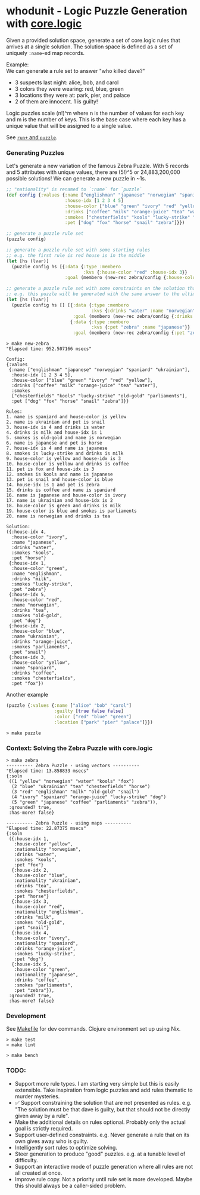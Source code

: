 # whodunit - Logic Puzzle Generation with [core.logic](https://github.com/clojure/core.logic)
Given a provided solution space, generate a set of core.logic rules that arrives at a single solution.
The solution space is defined as a set of uniquely `:name`-ed map records.

Example:<br>
We can generate a rule set to answer "who killed dave?"
* 3 suspects last night: alice, bob, and carol
* 3 colors they were wearing: red, blue, green
* 3 locations they were at: park, pier, and palace
* 2 of them are innocent. 1 is guilty!

Logic puzzles scale (n!)^m where n is the number of values for each key and m is the number of keys. This is the base case where each key has a unique value that will be assigned to a single value.

See [`run+` and `puzzle`](src/whodunit/core.clj).

### Generating Puzzles
Let's generate a new variation of the famous Zebra Puzzle. With 5 records and 5 attributes with unique values, there are (5!)^5 or 24,883,200,000 possible solutions! We can generate a new puzzle in ~1s.

```clojure
;; "nationality" is renamed to `:name` for `puzzle`
(def config {:values {:name ["englishman" "japanese" "norwegian" "spaniard" "ukrainian"]
                      :house-idx [1 2 3 4 5]
                      :house-color ["blue" "green" "ivory" "red" "yellow"]
                      :drinks ["coffee" "milk" "orange-juice" "tea" "water"]
                      :smokes ["chesterfields" "kools" "lucky-strike" "old-gold" "parliaments"]
                      :pet ["dog" "fox" "horse" "snail" "zebra"]}})

;; generate a puzzle rule set
(puzzle config)

;; generate a puzzle rule set with some starting rules
;; e.g. the first rule is red house is in the middle
(let [hs (lvar)]
  (puzzle config hs [{:data {:type :membero
                             :kvs {:house-color "red" :house-idx 3}}
                      :goal (membero (new-rec zebra/config {:house-color "red" :house-idx 3}) hs)}]))

;; generate a puzzle rule set with some constraints on the solution that are hidden from the resulting rules
;; e.g. this puzzle will be generated with the same answer to the ultimate question of the original zebra puzzle
(let [hs (lvar)]
  (puzzle config hs [] [{:data {:type :membero
                                :kvs {:drinks "water" :name "norwegian"}}
                         :goal (membero (new-rec zebra/config {:drinks "water" :name "norwegian"}) hs)}
                        {:data {:type :membero
                                :kvs {:pet "zebra" :name "japanese"}}
                         :goal (membero (new-rec zebra/config {:pet "zebra" :name "japanese"}) hs)}]))
```

```plaintext
> make new-zebra
"Elapsed time: 952.507166 msecs"

Config:
{:values
 {:name ["englishman" "japanese" "norwegian" "spaniard" "ukrainian"],
  :house-idx [1 2 3 4 5],
  :house-color ["blue" "green" "ivory" "red" "yellow"],
  :drinks ["coffee" "milk" "orange-juice" "tea" "water"],
  :smokes
  ["chesterfields" "kools" "lucky-strike" "old-gold" "parliaments"],
  :pet ["dog" "fox" "horse" "snail" "zebra"]}}

Rules:
1. name is spaniard and house-color is yellow
2. name is ukrainian and pet is snail
3. house-idx is 4 and drinks is water
4. drinks is milk and house-idx is 1
5. smokes is old-gold and name is norwegian
6. name is japanese and pet is horse
7. house-idx is 4 and name is japanese
8. smokes is lucky-strike and drinks is milk
9. house-color is yellow and house-idx is 3
10. house-color is yellow and drinks is coffee
11. pet is fox and house-idx is 3
12. smokes is kools and name is japanese
13. pet is snail and house-color is blue
14. house-idx is 1 and pet is zebra
15. drinks is coffee and name is spaniard
16. name is japanese and house-color is ivory
17. name is ukrainian and house-idx is 2
18. house-color is green and drinks is milk
19. house-color is blue and smokes is parliaments
20. name is norwegian and drinks is tea

Solution:
({:house-idx 4,
  :house-color "ivory",
  :name "japanese",
  :drinks "water",
  :smokes "kools",
  :pet "horse"}
 {:house-idx 1,
  :house-color "green",
  :name "englishman",
  :drinks "milk",
  :smokes "lucky-strike",
  :pet "zebra"}
 {:house-idx 5,
  :house-color "red",
  :name "norwegian",
  :drinks "tea",
  :smokes "old-gold",
  :pet "dog"}
 {:house-idx 2,
  :house-color "blue",
  :name "ukrainian",
  :drinks "orange-juice",
  :smokes "parliaments",
  :pet "snail"}
 {:house-idx 3,
  :house-color "yellow",
  :name "spaniard",
  :drinks "coffee",
  :smokes "chesterfields",
  :pet "fox"})
```

Another example

```clojure
(puzzle {:values {:name ["alice" "bob" "carol"]
                  :guilty [true false false]
                  :color ["red" "blue" "green"]
                  :location ["park" "pier" "palace"]}})
```

```plaintext
> make puzzle
```

### Context: Solving the Zebra Puzzle with core.logic

```plaintext
> make zebra
---------- Zebra Puzzle - using vectors ----------
"Elapsed time: 13.858833 msecs"
{:soln
 ((1 "yellow" "norwegian" "water" "kools" "fox")
  (2 "blue" "ukrainian" "tea" "chesterfields" "horse")
  (3 "red" "englishman" "milk" "old-gold" "snail")
  (4 "ivory" "spaniard" "orange-juice" "lucky-strike" "dog")
  (5 "green" "japanese" "coffee" "parliaments" "zebra")),
 :grounded? true,
 :has-more? false}

---------- Zebra Puzzle - using maps ----------
"Elapsed time: 22.87375 msecs"
{:soln
 ({:house-idx 1,
   :house-color "yellow",
   :nationality "norwegian",
   :drinks "water",
   :smokes "kools",
   :pet "fox"}
  {:house-idx 2,
   :house-color "blue",
   :nationality "ukrainian",
   :drinks "tea",
   :smokes "chesterfields",
   :pet "horse"}
  {:house-idx 3,
   :house-color "red",
   :nationality "englishman",
   :drinks "milk",
   :smokes "old-gold",
   :pet "snail"}
  {:house-idx 4,
   :house-color "ivory",
   :nationality "spaniard",
   :drinks "orange-juice",
   :smokes "lucky-strike",
   :pet "dog"}
  {:house-idx 5,
   :house-color "green",
   :nationality "japanese",
   :drinks "coffee",
   :smokes "parliaments",
   :pet "zebra"}),
 :grounded? true,
 :has-more? false}
```

### Development
See [Makefile](Makefile) for dev commands. Clojure environment set up using Nix.
```
> make test
> make lint

> make bench
```

### TODO:
* Support more rule types. I am starting very simple but this is easily extensible. Take inspiration from logic puzzles and add rules thematic to murder mysteries.
* ✅ Support constraining the solution that are not presented as rules. e.g. "The solution must be that dave is guilty, but that should not be directly given away by a rule".
* Make the additional details on rules optional. Probably only the actual goal is strictly required.
* Support user-defined constraints. e.g. Never generate a rule that on its own gives away who is guilty.
* Intelligently sort rules to optimize solving.
* Steer generation to produce "good" puzzles. e.g. at a tunable level of difficulty.
* Support an interactive mode of puzzle generation where all rules are not all created at once.
* Improve rule copy. Not a priority until rule set is more developed. Maybe this should always be a caller-sided problem.
